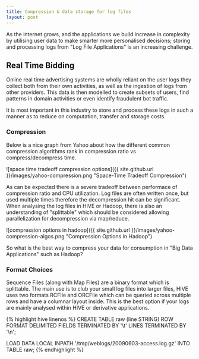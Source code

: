 ```yaml
---
title: Compression & data storage for log files
layout: post
---
```


As the internet grows, and the applications we build increase in complexity by utilising user data to make smarter more personalised decisions; storing and processing logs from "Log File Applications" is an increasing challenge.

## Real Time Bidding

Online real time advertising systems are wholly reliant on the user logs they collect both from their own activities, as well as the ingestion of logs from other providers. This data is then modelled to create subsets of users, find patterns in domain activities or even identify fraudulent bot traffic.

It is most important in this industry to store and process these logs in such a manner as to reduce on computation, transfer and storage costs. 

### Compression

Below is a nice graph from Yahoo about how the different common compression algorithms rank in compression ratio vs compress/decompress time.


![space time tradeoff compression options]({{ site.github.url }}/images/yahoo-compression.png "Space-Time Tradeoff Compression")


As can be expected there is a severe tradeoff between performace of compression ratio and CPU utilization. Log files are often written once, but used multiple times therefore the decompression hit can be significant. When analysing the log files in HIVE or Hadoop, there is also an understanding of "splittable" which should be considered allowing parallelization for decompression via map/reduce. 


![compression options in hadoop]({{ site.github.url }}/images/yahoo-compression-algos.png "Compression Options in Hadoop")


So what is the best way to compress your data for consumption in "Big Data Applications" such as Hadoop?

### Format Choices

Sequence Files (along with Map Files) are a binary format which is splittable. The main use is to club your small log files into larger files, HIVE uses two formats RCFIle and ORCFile which can be queried across multiple rows and have a columnar layout inside. This is the best option if your logs are mainly analysed within HIVE or derivative applications.

{% highlight hive linenos %}
CREATE TABLE raw (line STRING)
   ROW FORMAT DELIMITED FIELDS TERMINATED BY '\t' LINES TERMINATED BY '\n';
 
LOAD DATA LOCAL INPATH '/tmp/weblogs/20090603-access.log.gz' INTO TABLE raw;
{% endhighlight %}
